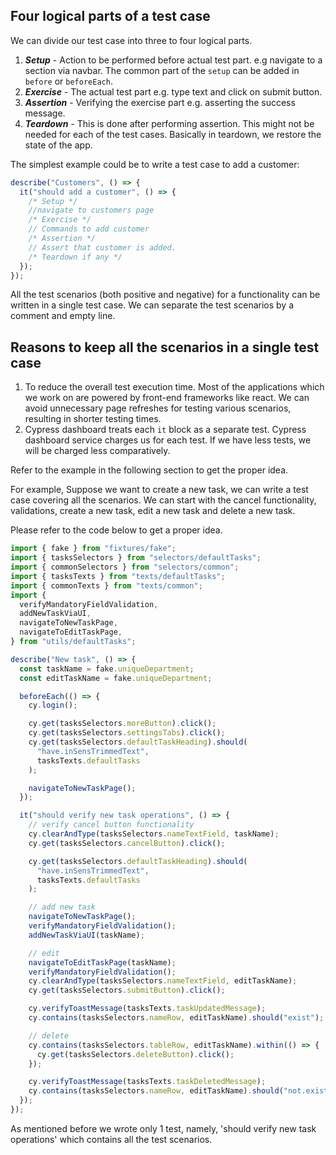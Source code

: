 ## Four logical parts of a test case

We can divide our test case into three to four logical parts.

1. **_Setup_** - Action to be performed before actual test part. e.g navigate to
   a section via navbar. The common part of the `setup` can be added in `before`
   or `beforeEach`.
2. **_Exercise_** - The actual test part e.g. type text and click on submit
   button.
3. **_Assertion_** - Verifying the exercise part e.g. asserting the success
   message.
4. **_Teardown_** - This is done after performing assertion. This might not be
   needed for each of the test cases. Basically in teardown, we restore the
   state of the app.

The simplest example could be to write a test case to add a customer:

```javascript
describe("Customers", () => {
  it("should add a customer", () => {
    /* Setup */
    //navigate to customers page
    /* Exercise */
    // Commands to add customer
    /* Assertion */
    // Assert that customer is added.
    /* Teardown if any */
  });
});
```

All the test scenarios (both positive and negative) for a functionality can be
written in a single test case. We can separate the test scenarios by a comment
and empty line.

## Reasons to keep all the scenarios in a single test case

1. To reduce the overall test execution time. Most of the applications which we
   work on are powered by front-end frameworks like react. We can avoid unnecessary page refreshes for testing various scenarios, resulting in shorter testing times.
2. Cypress dashboard treats each `it` block as a separate test. Cypress
   dashboard service charges us for each test. If we have less tests, we will be
   charged less comparatively.

Refer to the example in the following section to get the proper idea.

For example, Suppose we want to create a new task, we can write a test case covering all the
scenarios. We can start with the cancel functionality, validations, create a new task, edit
a new task and delete a new task.

Please refer to the code below to get a proper idea.

```js
import { fake } from "fixtures/fake";
import { tasksSelectors } from "selectors/defaultTasks";
import { commonSelectors } from "selectors/common";
import { tasksTexts } from "texts/defaultTasks";
import { commonTexts } from "texts/common";
import {
  verifyMandatoryFieldValidation,
  addNewTaskViaUI,
  navigateToNewTaskPage,
  navigateToEditTaskPage,
} from "utils/defaultTasks";

describe("New task", () => {
  const taskName = fake.uniqueDepartment;
  const editTaskName = fake.uniqueDepartment;

  beforeEach(() => {
    cy.login();

    cy.get(tasksSelectors.moreButton).click();
    cy.get(tasksSelectors.settingsTabs).click();
    cy.get(tasksSelectors.defaultTaskHeading).should(
      "have.inSensTrimmedText",
      tasksTexts.defaultTasks
    );

    navigateToNewTaskPage();
  });

  it("should verify new task operations", () => {
    // verify cancel button functionality
    cy.clearAndType(tasksSelectors.nameTextField, taskName);
    cy.get(tasksSelectors.cancelButton).click();

    cy.get(tasksSelectors.defaultTaskHeading).should(
      "have.inSensTrimmedText",
      tasksTexts.defaultTasks
    );

    // add new task
    navigateToNewTaskPage();
    verifyMandatoryFieldValidation();
    addNewTaskViaUI(taskName);

    // edit
    navigateToEditTaskPage(taskName);
    verifyMandatoryFieldValidation();
    cy.clearAndType(tasksSelectors.nameTextField, editTaskName);
    cy.get(tasksSelectors.submitButton).click();

    cy.verifyToastMessage(tasksTexts.taskUpdatedMessage);
    cy.contains(tasksSelectors.nameRow, editTaskName).should("exist");

    // delete
    cy.contains(tasksSelectors.tableRow, editTaskName).within(() => {
      cy.get(tasksSelectors.deleteButton).click();
    });

    cy.verifyToastMessage(tasksTexts.taskDeletedMessage);
    cy.contains(tasksSelectors.nameRow, editTaskName).should("not.exist");
  });
});
```

As mentioned before we wrote only 1 test, namely, 'should verify new task
operations' which contains all the test scenarios.

